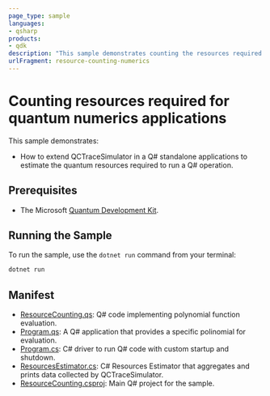 ```yaml
---
page_type: sample
languages:
- qsharp
products:
- qdk
description: "This sample demonstrates counting the resources required to run quantum numerics applications."
urlFragment: resource-counting-numerics
---
```


# Counting resources required for quantum numerics applications

This sample demonstrates:

- How to extend QCTraceSimulator in a Q# standalone applications to estimate the quantum resources required to run a Q# operation.

## Prerequisites

- The Microsoft [Quantum Development Kit](https://docs.microsoft.com/azure/quantum/install-overview-qdk/).

## Running the Sample

To run the sample, use the `dotnet run` command from your terminal:

```powershell
dotnet run
```

## Manifest

- [ResourceCounting.qs](./ResourceCounting.qs): Q# code implementing polynomial function evaluation.
- [Program.qs](./Program.qs): A Q# application that provides a specific polinomial for evaluation.
- [Program.cs](./Program.cs): C# driver to run Q# code with custom startup and shutdown.
- [ResourcesEstimator.cs](./ResourcesEstimator.cs): C# Resources Estimator that aggregates and prints data collected by QCTraceSimulator.
- [ResourceCounting.csproj](./ResourceCounting.csproj): Main Q# project for the sample.
